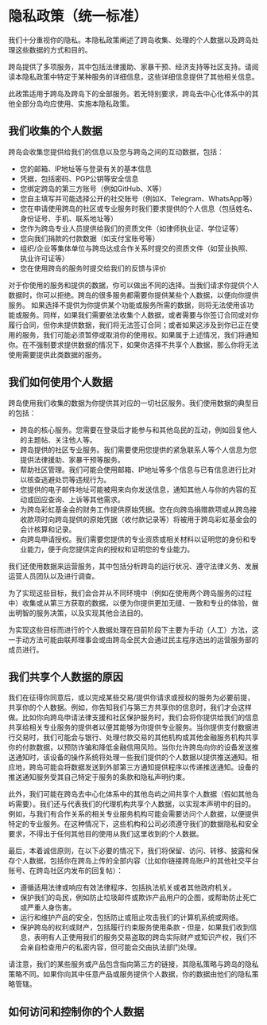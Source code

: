 # 隐私政策（统一标准）

我们十分重视你的隐私。本隐私政策阐述了跨岛收集、处理的个人数据以及跨岛处理这些数据的方式和目的。

跨岛提供了多项服务，其中包括法律援助、家暴干预、经济支持等社区支持。请阅读本隐私政策中特定于某种服务的详细信息，这些详细信息提供了其他相关信息。

此政策适用于跨岛及跨岛下的全部服务。若无特别要求，跨岛去中心化体系中的其他全部分岛均应使用、实施本隐私政策。

## 我们收集的个人数据

跨岛会收集您提供给我们的信息以及您与跨岛之间的互动数据，包括：

- 您的邮箱、IP地址等与登录有关的基本信息
- 凭据，包括密码、PGP公钥等安全信息
- 您绑定跨岛的第三方账号（例如GitHub、X等）
- 您自主填写并可能选择公开的社交账号（例如X、Telegram、WhatsApp等）
- 您在申请使用跨岛的社区或专业服务时我们要求提供的个人信息（包括姓名、身份证号、手机、联系地址等）
- 您作为跨岛专业人员提供给我们的资质文件（如律师执业证、学位证等）
- 您向我们捐款的付款数据（如支付宝账号等）
- 组织/企业等集体单位与跨岛达成合作关系时提交的资质文件（如营业执照、执业许可证等）
- 您在使用跨岛的服务时提交给我们的反馈与评价

对于你使用的服务和提供的数据，你可以做出不同的选择。当我们请求你提供个人数据时，你可以拒绝。跨岛的很多服务都需要你提供某些个人数据，以便向你提供服务。 如果选择不提供为你提供某个功能或服务所需的数据，则将无法使用该功能或服务。同样，如果我们需要依法收集个人数据，或者需要与你签订合同或对你履行合同，但你未提供数据，我们将无法签订合同；或者如果这涉及到你已正在使用的服务，我们可能必须暂停或取消你的使用权。如果属于上述情况，我们将通知你。在不强制要求提供数据的情况下，如果你选择不共享个人数据，那么你将无法使用需要提供此类数据的服务。

## 我们如何使用个人数据

跨岛使用我们收集的数据为你提供其对应的一切社区服务。我们使用数据的典型目的包括：

- 跨岛的核心服务。您需要在登录后才能参与和其他岛民的互动，例如回复他人的主题帖、关注他人等。
- 跨岛提供的社区专业服务。我们需要使用您提供的紧急联系人等个人信息为您提供法律援助、家暴干预等服务。
- 帮助社区管理。我们可能会使用邮箱、IP地址等多个信息与已有信息进行比对以核查逃避处罚等违规行为。
- 您提供的电子邮件地址可能被用来向你发送信息，通知其他人与你的内容的互动或回应查询、上诉等其他需求。
- 为跨岛彩虹基金会的财务工作提供原始凭据。您在向跨岛捐赠款项或从跨岛接收款项时向跨岛提供的原始凭据（收付款记录等）将被用于跨岛彩虹基金会的会计核算和记录。
- 向跨岛申请授权。我们需要您提供的专业资质或相关材料以证明您的身份和专业能力，便于向您提供定向的授权和证明您的专业能力。

我们还使用数据来运营服务，其中包括分析跨岛的运行状况、遵守法律义务、发展运营人员团队以及进行调查。

为了实现这些目标，我们会合并从不同环境中（例如在使用两个跨岛服务的过程中）收集或从第三方获取的数据，以便为你提供更加无缝、一致和专业的体验，做出明智的服务决策，以及实现其他合法目的。

为实现这些目标而进行的个人数据处理在目前阶段下主要为手动（人工）方法，这一手动方法可能由联邦理事会或由跨岛全民大会通过民主程序选出的运营服务部的成员进行。

## 我们共享个人数据的原因

我们在征得你同意后，或以完成某些交易/提供你请求或授权的服务为必要前提，共享你的个人数据。例如，你告知我们与第三方共享你的信息时，我们才会这样做。比如你向跨岛申请法律支援和社区保护服务时，我们会将你提供给我们的信息共享给相关专业服务的提供者以便其能够为你提供专业服务。当你提供支付数据进行交易时，我们可能会与银行、处理付款交易的其他机构或其他金融服务机构共享你的付款数据，以预防诈骗和降低金融信用风险。当你允许跨岛向你的设备发送推送通知时，该设备的操作系统将处理一些我们提供的个人数据以提供推送通知。相应地，跨岛可能会将数据发送到外部第三方通知提供程序以传递推送通知。设备的推送通知服务受其自己特定于服务的条款和隐私声明约束。

此外，我们可能在跨岛去中心化体系中的其他岛屿之间共享个人数据（假如其他岛屿需要）。我们还与代表我们的代理机构共享个人数据，以实现本声明中的目的。例如，与我们有合作关系的相关专业服务机构可能会需要访问个人数据，以便提供特定的专业服务。在这种情况下，这些机构和公司必须遵守我们的数据隐私和安全要求，不得出于任何其他目的使用从我们这里收到的个人数据。

最后，本着诚信原则，在以下必要的情况下，我们将保留、访问、转移、披露和保存个人数据，包括你在跨岛上传的全部内容（比如你链接跨岛账户的其他社交平台账号、在跨岛社区内发布的回复帖）：

- 遵循适用法律或响应有效法律程序，包括执法机关或者其他政府机关。
- 保护我们的岛民，例如防止垃圾邮件或欺诈产品用户的企图，或帮助防止死亡或严重人身伤害。
- 运行和维护产品的安全，包括防止或阻止攻击我们的计算机系统或网络。
- 保护跨岛的权利或财产，包括履行约束服务使用条款 - 但是，如果我们收到信息，表明有人正使用我们的服务交易盗取的跨岛实际财产或知识产权，我们不会亲自检查用户的私密内容，但可能会交由执法部门处理。

请注意，我们的某些服务或产品包含指向第三方的链接，其隐私策略与跨岛的隐私策略不同。如果你向其中任意产品或服务提供个人数据，你的数据由他们的隐私策略管辖。

## 如何访问和控制你的个人数据
 